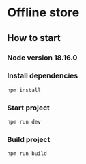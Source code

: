 # Offline store

## How to start
### Node version 18.16.0

### Install dependencies
```bash
npm install
```
### Start project
```bash
npm run dev
``` 
### Build project
```bash
npm run build
``` 